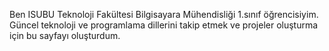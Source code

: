 Ben ISUBU Teknoloji Fakültesi Bilgisayara Mühendisliği 1.sınıf öğrencisiyim. Güncel teknoloji ve programlama dillerini takip etmek ve projeler oluşturma için bu sayfayı oluşturdum.
